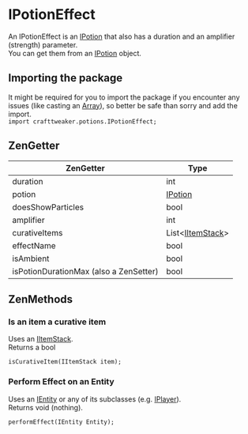 # IPotionEffect

An IPotionEffect is an [IPotion](/Vanilla/Potions/IPotion/) that also has a duration and an amplifier (strength) parameter.  
You can get them from an [IPotion](/Vanilla/Potions/IPotion/) object.

## Importing the package
It might be required for you to import the package if you encounter any issues (like casting an [Array](/AdvancedFunctions/Arrays_and_Loops/)), so better be safe than sorry and add the import.  
`import crafttweaker.potions.IPotionEffect;`

## ZenGetter

| ZenGetter                              | Type                                         |
|----------------------------------------|----------------------------------------------|
| duration                               | int                                          |
| potion                                 | [IPotion](/Vanilla/Potions/IPotion/)         |
| doesShowParticles                      | bool                                         |
| amplifier                              | int                                          |
| curativeItems                          | List<[IItemStack](/Vanilla/Items/IItemStack/)> |
| effectName                             | bool                                         |
| isAmbient                              | bool                                         |
| isPotionDurationMax (also a ZenSetter) | bool                                         |


## ZenMethods
### Is an item a curative item
Uses an [IItemStack](/Vanilla/Items/IItemStack/).  
Returns a bool
```zenscript
isCurativeItem(IItemStack item);
```

### Perform Effect on an Entity

Uses an [IEntity](/Vanilla/Entities/IEntity/) or any of its subclasses (e.g. [IPlayer](/Vanilla/Players/IPlayer/)).  
Returns void (nothing).
```zenscript
performEffect(IEntity Entity);
```